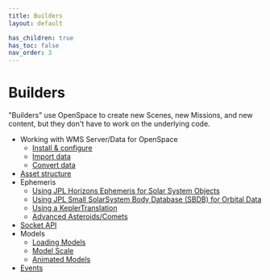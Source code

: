 ```yaml
---
title: Builders
layout: default

has_children: true
has_toc: false
nav_order: 3
---
```


# Builders
"Builders" use OpenSpace to create new Scenes, new Missions, and new content, but they don't have to work on the underlying code.

- Working with WMS Server/Data for OpenSpace
  - [Install & configure](wms/server-install)
  - [Import data](wms/server-import)
  - [Convert data](wms/server-conversion)
- [Asset structure](assets)
- Ephemeris
  - [Using JPL Horizons Ephemeris for Solar System Objects](ephemeris/horizons)
  - [Using JPL Small SolarSystem Body Database (SBDB) for Orbital Data](ephemeris/sbdb)
  - [Using a KeplerTranslation](ephemeris/kepler)
  - [Advanced Asteroids/Comets](ephemeris/asteroids)
- [Socket API](network/socket-api)
- Models
  - [Loading Models](models/model-loading)
  - [Model Scale](models/model-scale)
  - [Animated Models](models/model-animation)
- [Events](events/index)  
